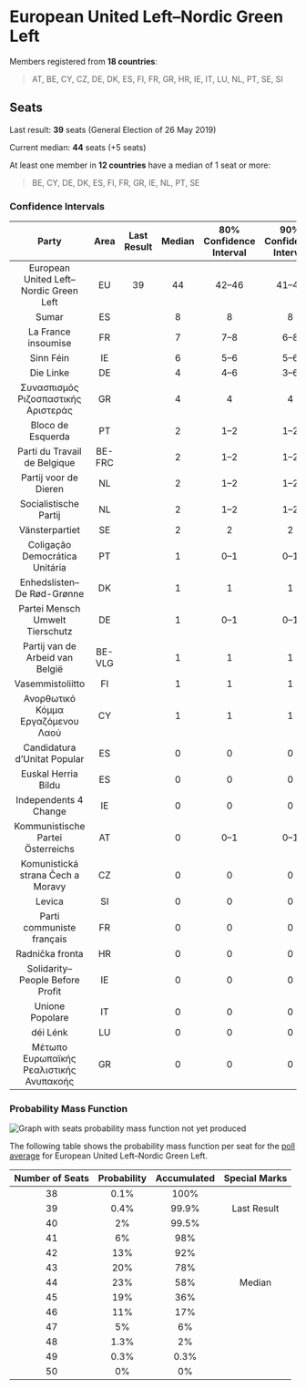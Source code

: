 # European United Left–Nordic Green Left

Members registered from **18 countries**:

> AT, BE, CY, CZ, DE, DK, ES, FI, FR, GR, HR, IE, IT, LU, NL, PT, SE, SI

## Seats

Last result: **39** seats (General Election of 26 May 2019)

Current median: **44** seats (+5 seats)

At least one member in **12 countries** have a median of 1 seat or more:

> BE, CY, DE, DK, ES, FI, FR, GR, IE, NL, PT, SE

### Confidence Intervals

| Party | Area | Last Result | Median | 80% Confidence Interval | 90% Confidence Interval | 95% Confidence Interval | 99% Confidence Interval |
|:-----:|:----:|:-----------:|:------:|:-----------------------:|:-----------------------:|:-----------------------:|:-----------------------:|
| European United Left–Nordic Green Left | EU | 39 | 44 | 42–46 | 41–47 | 41–47 | 40–48 |
| Sumar | ES | | 8 | 8 | 8 | 8 | 8 |
| La France insoumise | FR | | 7 | 7–8 | 6–8 | 6–9 | 6–9 |
| Sinn Féin | IE | | 6 | 5–6 | 5–6 | 5–6 | 4–6 |
| Die Linke | DE | | 4 | 4–6 | 3–6 | 3–6 | 3–7 |
| Συνασπισμός Ριζοσπαστικής Αριστεράς | GR | | 4 | 4 | 4 | 4 | 4 |
| Bloco de Esquerda | PT | | 2 | 1–2 | 1–2 | 1–2 | 1–3 |
| Parti du Travail de Belgique | BE-FRC | | 2 | 1–2 | 1–2 | 1–2 | 1–2 |
| Partij voor de Dieren | NL | | 2 | 1–2 | 1–2 | 1–3 | 1–3 |
| Socialistische Partij | NL | | 2 | 1–2 | 1–2 | 1–2 | 1–2 |
| Vänsterpartiet | SE | | 2 | 2 | 2 | 1–2 | 1–2 |
| Coligação Democrática Unitária | PT | | 1 | 0–1 | 0–1 | 0–1 | 0–1 |
| Enhedslisten–De Rød-Grønne | DK | | 1 | 1 | 1 | 1 | 0–1 |
| Partei Mensch Umwelt Tierschutz | DE | | 1 | 0–1 | 0–1 | 0–2 | 0–2 |
| Partij van de Arbeid van België | BE-VLG | | 1 | 1 | 1 | 1 | 1 |
| Vasemmistoliitto | FI | | 1 | 1 | 1 | 1 | 1 |
| Ανορθωτικό Κόμμα Εργαζόμενου Λαού | CY | | 1 | 1 | 1 | 1 | 1 |
| Candidatura d’Unitat Popular | ES | | 0 | 0 | 0 | 0 | 0 |
| Euskal Herria Bildu | ES | | 0 | 0 | 0 | 0 | 0 |
| Independents 4 Change | IE | | 0 | 0 | 0 | 0 | 0 |
| Kommunistische Partei Österreichs | AT | | 0 | 0–1 | 0–1 | 0–1 | 0–1 |
| Komunistická strana Čech a Moravy | CZ | | 0 | 0 | 0 | 0–1 | 0–1 |
| Levica | SI | | 0 | 0 | 0 | 0–1 | 0–1 |
| Parti communiste français | FR | | 0 | 0 | 0 | 0 | 0 |
| Radnička fronta | HR | | 0 | 0 | 0 | 0 | 0 |
| Solidarity–People Before Profit | IE | | 0 | 0 | 0 | 0 | 0 |
| Unione Popolare | IT | | 0 | 0 | 0 | 0 | 0 |
| déi Lénk | LU | | 0 | 0 | 0 | 0 | 0 |
| Μέτωπο Ευρωπαϊκής Ρεαλιστικής Ανυπακοής | GR | | 0 | 0 | 0 | 0 | 0 |

### Probability Mass Function

![Graph with seats probability mass function not yet produced](average-2023-07-31-seats-pmf-europeanunitedleft–nordicgreenleft.png "Seats Probability Mass Function")

The following table shows the probability mass function per seat for the [poll average](average-2023-07-31.html) for European United Left–Nordic Green Left.

| Number of Seats | Probability | Accumulated | Special Marks |
|:---------------:|:-----------:|:-----------:|:-------------:|
| 38 | 0.1% | 100% |  |
| 39 | 0.4% | 99.9% | Last Result |
| 40 | 2% | 99.5% |  |
| 41 | 6% | 98% |  |
| 42 | 13% | 92% |  |
| 43 | 20% | 78% |  |
| 44 | 23% | 58% | Median |
| 45 | 19% | 36% |  |
| 46 | 11% | 17% |  |
| 47 | 5% | 6% |  |
| 48 | 1.3% | 2% |  |
| 49 | 0.3% | 0.3% |  |
| 50 | 0% | 0% |  |


